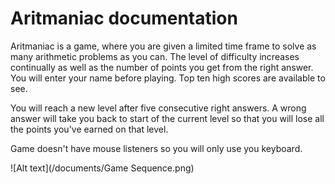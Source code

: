 # Aritmaniac documentation

Aritmaniac is a game, where you are given a limited time frame to solve as many arithmetic problems as you can.
The level of difficulty increases continually as well as the number of points you get from the right answer.
You will enter your name before playing. Top ten high scores are available to see.

You will reach a new level after five consecutive right answers. 
A wrong answer will take you back to start of the current level so that you will lose all the points you've earned 
on that level.

Game doesn't have mouse listeners so you will only use you keyboard.

![Alt text](/documents/Game Sequence.png)
